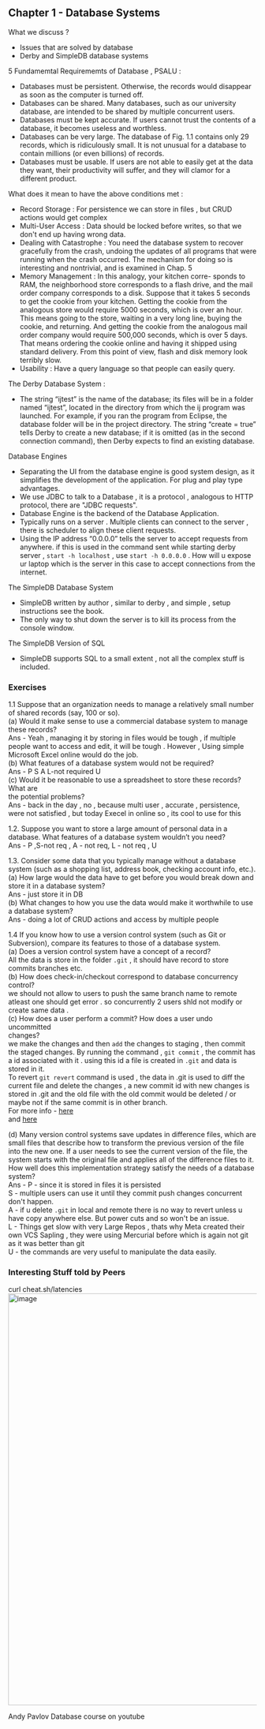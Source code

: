 ## Chapter 1 - Database Systems

What we discuss ?
- Issues that are solved by database
- Derby and SimpleDB database systems

5 Fundamemtal Requirememts of Database , PSALU :
- Databases must be persistent. Otherwise, the records would disappear as soon as the computer is turned off.
- Databases can be shared. Many databases, such as our university database, are intended to be shared by multiple concurrent users.
- Databases must be kept accurate. If users cannot trust the contents of a database, it becomes useless and worthless.
- Databases can be very large. The database of Fig. 1.1 contains only 29 records, which is ridiculously small. It is not unusual for a database to contain millions (or even billions) of records.
- Databases must be usable. If users are not able to easily get at the data they want, their productivity will suffer, and they will clamor for a different product.

What does it mean to have the above conditions met :
- Record Storage : For persistence we can store in files , but CRUD actions would get complex
- Multi-User Access : Data should be locked before writes, so that we don't end up having wrong data.
- Dealing with Catastrophe : You need the database system to recover gracefully from the crash, undoing the updates of all programs that were running when the crash occurred. The mechanism for doing so is interesting and nontrivial, and is examined in Chap. 5
- Memory Management : In this analogy, your kitchen corre- sponds to RAM, the neighborhood store corresponds to a flash drive, and the mail order company corresponds to a disk. Suppose that it takes 5 seconds to get the cookie from your kitchen. Getting the cookie from the analogous store would require 5000 seconds, which is over an hour. This means going to the store, waiting in a very long line, buying the cookie, and returning. And getting the cookie from the analogous mail order company would require 500,000 seconds, which is over 5 days. That means ordering the cookie online and having it shipped using standard delivery. From this point of view, flash and disk memory look terribly slow.
- Usability : Have a query language so that people can easily query.

The Derby Database System :
- The string “ijtest” is the name of the database; its files will be in a folder named “ijtest”, located in the directory from which the ij program was launched. For example, if you ran the program from Eclipse, the database folder will be in the project directory. The string “create = true” tells Derby to create a new database; if it is omitted (as in the second connection command), then Derby expects to find an existing database.

Database Engines
- Separating the UI from the database engine is good system design, as it simplifies the development of the application. For plug and play type advantages.
- We use JDBC to talk to a Database , it is a protocol , analogous to HTTP protocol, there are "JDBC requests".
- Database Engine is the backend of the Database Application. 
- Typically runs on a server . Multiple clients can connect to the server , there is scheduler to align these client requests.
- Using the IP address “0.0.0.0” tells the server to accept requests from anywhere. if this is used in the command sent while starting derby server , `start -h localhost` , use `start -h 0.0.0.0` . How will u expose ur laptop which is the server in this case to accept connections from the internet.
  
The SimpleDB Database System
- SimpleDB written by author , similar to derby , and simple , setup instructions see the book.
- The only way to shut down the server is to kill its process from the console window.
  
The SimpleDB Version of SQL
- SimpleDB supports SQL to a small extent , not all the complex stuff is included. 

### Exercises 

1.1 Suppose that an organization needs to manage a relatively small number of shared records (say, 100 or so).  
(a) Would it make sense to use a commercial database system to manage these records?  
     Ans - Yeah , managing it by storing in files would be tough , if multiple people want to access and edit, it will be tough . However , Using simple Microsoft Excel online would do the job.  
(b) What features of a database system would not be required?  
     Ans - P S A L-not required U  
(c) Would it be reasonable to use a spreadsheet to store these records? What are  
the potential problems?  
     Ans - back in the day , no , because multi user , accurate , persistence, were not satisfied , but today Execel in online so , its cool to use for this  


1.2. Suppose you want to store a large amount of personal data in a database. What features of a database system wouldn’t you need?  
     Ans - P ,S-not req ,  A - not req, L - not req , U  


1.3. Consider some data that you typically manage without a database system (such as a shopping list, address book, checking account info, etc.).  
    (a) How large would the data have to get before you would break down and store it in a database system?  
    Ans - just store it in DB   
    (b) What changes to how you use the data would make it worthwhile to use a database system?  
     Ans - doing a lot of CRUD actions and access by multiple people  


1.4 If you know how to use a version control system (such as Git or Subversion), compare its features to those of a database system.  
(a) Does a version control system have a concept of a record?  
All the data is store in the folder `.git` , it should have record to store commits branches etc.  
(b) How does check-in/checkout correspond to database concurrency control?  
we should not allow to users to push the same branch name to remote atleast one should get error . so concurrently 2 users shld not modify or create same data .   
(c) How does a user perform a commit? How does a user undo uncommitted  
changes?  
we make the changes and then `add` the changes to staging , then commit the staged changes. By running the command , `git commit` , the commit has a id associated with it . using this id a file is created in `.git` and data is stored in it.   
To revert `git revert` command is used , the data in .git is used to diff the current file and delete the changes , a new commit id with new changes is stored in .git and the old file with the old commit would be deleted / or maybe not if the same commit is in other branch.  
For more info - 
[here](https://jvns.ca/blog/2023/09/14/in-a-git-repository--where-do-your-files-live-/#:~:text=git%20stores%20files%20in%20.&text=Every%20previous%20version%20of%20every,git%2Fobjects%20contains%202700%20files.)  
and
[here](https://stackoverflow.com/questions/58479776/does-creating-a-git-branch-copy-all-of-the-source-code#:~:text=Creating%20a%20branch%20in%20Git%20copies%20nothing.)  

(d) Many version control systems save updates in difference files, which are
small files that describe how to transform the previous version of the file into the new one. If a user needs to see the current version of the file, the system starts with the original file and applies all of the difference files to it. How well does this implementation strategy satisfy the needs of a database system?  
Ans - 
P - since it is stored in files it is persisted  
S - multiple users can use it until they commit push changes concurrent don't happen.   
A - if u delete `.git` in local and remote there is no way to revert unless u have copy anywhere else. But power cuts and so won't be an issue.  
L - Things get slow with very Large Repos , thats why Meta created their own VCS Sapling , they were using Mercurial before which is again not git as it was better than git  
U - the commands are very useful to manipulate the data easily.   

### Interesting Stuff told by Peers

curl cheat.sh/latencies 
<img width="835" alt="image" src="https://github.com/user-attachments/assets/2894a261-3ac4-448e-bd60-553e85e107b3">


Andy Pavlov Database course on youtube


